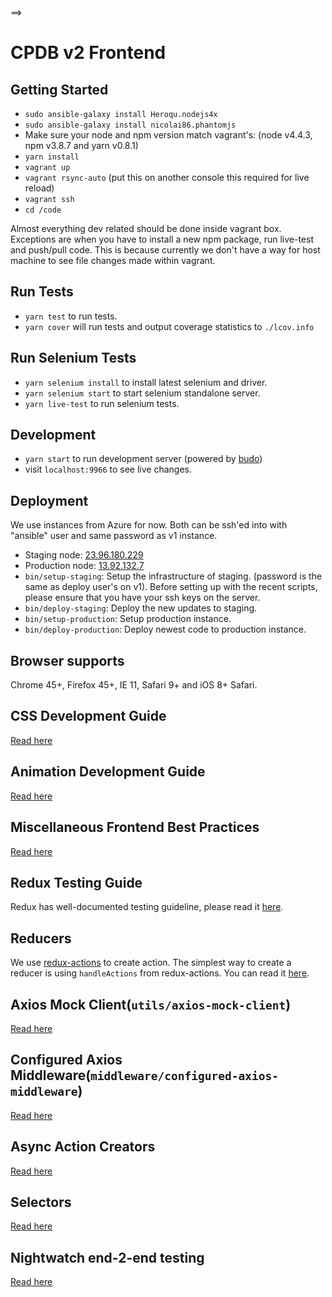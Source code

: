 ==>

# CPDB v2 Frontend

## Getting Started

- `sudo ansible-galaxy install Heroqu.nodejs4x`
- `sudo ansible-galaxy install nicolai86.phantomjs`
- Make sure your node and npm version match vagrant's: (node v4.4.3, npm v3.8.7 and yarn v0.8.1)
- `yarn install`
- `vagrant up`
- `vagrant rsync-auto` (put this on another console this required for live reload)
- `vagrant ssh`
- `cd /code`

Almost everything dev related should be done inside vagrant box. Exceptions are when you have to install a new npm package, run live-test and push/pull code. This is because currently we don't have a way for host machine to see file changes made within vagrant.

## Run Tests

- `yarn test` to run tests.
- `yarn cover` will run tests and output coverage statistics to `./lcov.info`

## Run Selenium Tests

- `yarn selenium install` to install latest selenium and driver.
- `yarn selenium start` to start selenium standalone server.
- `yarn live-test` to run selenium tests.

## Development

- `yarn start` to run development server (powered by [budo](https://github.com/mattdesl/budo))
- visit `localhost:9966` to see live changes.

## Deployment

We use instances from Azure for now. Both can be ssh'ed into with "ansible" user and same password as v1 instance.

- Staging node: [23.96.180.229](http://23.96.180.229)
- Production node: [13.92.132.7](http://13.92.132.7)
- `bin/setup-staging`: Setup the infrastructure of staging. (password is the same as deploy user's on v1). Before setting up with the recent scripts, please ensure that you have your ssh keys on the server.
- `bin/deploy-staging`: Deploy the new updates to staging.
- `bin/setup-production`: Setup production instance.
- `bin/deploy-production`: Deploy newest code to production instance.

## Browser supports

Chrome 45+, Firefox 45+, IE 11, Safari 9+ and iOS 8+ Safari.

## CSS Development Guide

[Read here](docs/css-development-guide.md)

## Animation Development Guide

[Read here](docs/animation-development-guide.md)

## Miscellaneous Frontend Best Practices

[Read here](docs/miscellaneous-frontend-best-practices.md)

## Redux Testing Guide

Redux has well-documented testing guideline, please read it [here](http://redux.js.org/docs/recipes/WritingTests.html).

## Reducers

We use [redux-actions](https://github.com/acdlite/redux-actions) to create action. The simplest way to create a reducer is using `handleActions` from redux-actions. You can read it [here](https://github.com/acdlite/redux-actions#handleactionsreducermap-defaultstate).

## Axios Mock Client(`utils/axios-mock-client`)

[Read here](docs/axios-mock-client-development-guide.md)

## Configured Axios Middleware(`middleware/configured-axios-middleware`)

[Read here](docs/configured-axios-middleware-development-guide.md)

## Async Action Creators

[Read here](docs/async-action-creators-development-guide.md)

## Selectors

[Read here](docs/selectors-development-guide.md)

## Nightwatch end-2-end testing

[Read here](docs/nightwatch-testing-guide.md)
